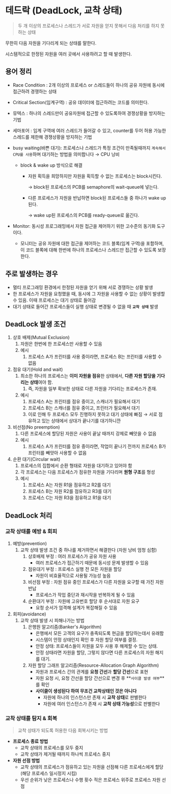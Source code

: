 # 데드락 (DeadLock, 교착 상태)

> 두 개 이상의 프로세스나 스레드가 서로 자원을 얻지 못해서 다음 처리를 하지 못하는 상태

무한히 다음 자원을 기다리게 되는 상태를 말한다.

시스템적으로 한정된 자원을 여러 곳에서 사용하려고 할 때 발생한다.
> 

## 용어 정리

- Race Condition : 2개 이상의 프로세스 or 스레드들이 하나의 공유 자원에 동시에 접근하려 경쟁하는 상태
- Critical Section(임계구역) : 공유 데이터에 접근하려는 코드를 의미한다.
- 뮤텍스 : 하나의 스레드만이 공유자원에 접근할 수 있도록하여 경쟁상황을 방지하는 기법
- 세마포어 : 임계 구역에 여러 스레드가 들어갈 수 있고, counter를 두어 허용 가능한 스레드를 제한해 경쟁상황을 방지하는 기법
- busy waiting(바쁜 대기): 프로세스나 스레드가 특정 조건이 만족될때까지 `계속해서 CPU를 사용`하며 대기하는 방법을 의미합니다 → CPU 낭비
    - block & wake up 방식으로 해결
        - 자원 획득을 희망하지만 자원을 획득할 수 없는 프로세스는 block시킨다.
            
            → block된 프로세스의 PCB를 semaphore의 wait-queue에 넣는다.
            
        - 다른 프로세스가 자원을 반납하면 block된 프로세스들 중 하나가 wake up 된다.
            
            → wake up된 프로세스의 PCB를 ready-queue로 옮긴다.
            
- Monitor: 동시성 프로그래밍에서 자원 접근을 제어하기 위한 고수준의 동기화 도구이다.
    - 모니터는 공유 자원에 대한 접근을 제어하는 코드 블록(임계 구역)을 포함하며, 이 코드 블록에 대해 한번에 하나의 프로세스나 스레드만 접근할 수 있도록 보장한다.

## 주로 발생하는 경우

- 멀티 프로그래밍 환경에서 한정된 자원을 얻기 위해 서로 경쟁하는 상황 발생
- 한 프로세스가 자원을 요청했을 때, 동시에 그 자원을 사용할 수 없는 상황이 발생할 수 있음. 이때 프로세스는 대기 상태로 들어감
- 대기 상태로 들어간 프로세스들이 실행 상태로 변경될 수 없을 때 **`교착 상태`** 발생

## DeadLock 발생 조건

1. 상호 배제(Mutual Exclusion)
    1. 자원은 한번에 한 프로세스만 사용할 수 있음
    2. 예시
        1. 프로세스 A가 프린터를 사용 중이라면, 프로세스 B는 프린터를 사용할 수 없음
2. 점유 대기(Hold and wait)
    1. 최소한 하나의 프로세스는 **이미 자원을 점유**한 상태에서, **다른 자원 할당을 기다리는 상태**여야 함.
        1. 즉, 자원을 일부 확보한 상태로 다른 자원을 기다리는 프로세스가 존재.
    2. 예시
        1. 프로세스 A는 프린터를 점유 중이고, 스캐너가 필요해서 대기
        2. 프로세스 B는 스캐너를 점유 중이고, 프린터가 필요해서 대기
        3. 이로 인해 두 프로세스 모두 진행하지 못하고 대기 상태에 빠짐 → 서로 점유하고 있는 상태에서 상대가 끝나기를 대기하니깐
3. 비선점(No preemption)
    1. 다른 프로세스에 할당된 자원은 사용이 끝날 때까지 강제로 빼앗을 수 없음
    2. 예시
        1. 프로세스 A가 프린터를 점유 중이라면, 작업이 끝나기 전까지 프로세스 B가 프린터를 빼앗아 사용할 수 없음
4. 순환 대기(Circular wait)
    1. 프로세스의 집합에서 순환 형태로 자원을 대기하고 있어야 함
    2. 각 프로세스는 다음 프로세스가 점유한 자원을 기다리며 **원형 구조**를 형성
    3. 예시
        1. 프로세스 A는 자원 R1을 점유하고 R2를 대기
        2. 프로세스 B는 자원 R2를 점유하고 R3를 대기
        3. 프로세스 C는 자원 R3을 점유하고 R1을 대기

## DeadLock 처리

### **교착 상태를 예방 & 회피**

1. 예방(prevention)
    1. 교착 상태 발생 조건 중 하나를 제거하면서 해결한다 (자원 낭비 엄청 심함)
        1. 상호배제 부정 : 여러 프로세스가 공유 자원 사용
            - 여러 프로세스가 접근하기 때문에 동시성 문제 발생할 수 있음
        2. 점유대기 부정 : 프로세스 실행 전 모든 자원을 할당
            - 자원이 비효율적으로 사용될 가능성 높음
        3. 비선점 부정 : 자원 점유 중인 프로세스가 다른 자원을 요구할 때 가진 자원 반납
            - 프로세스가 작업 중단과 재시작을 반복하게 될 수 있음
        4. 순환대기 부정 : 자원에 고유번호 할당 후 순서대로 자원 요구
            - 요청 순서가 엄격해 설계가 복잡해질 수 있음
2. 회피(avoidance)
    1. 교착 상태 발생 시 피해나가는 방법
        1. 은행원 알고리즘(Banker's Algorithm)
            - 은행에서 모든 고객의 요구가 충족되도록 현금을 할당하는데서 유래함
            - 시스템이 안정 상태인지 확인 후 자원 할당 여부를 결정.
            - 안정 상태: 프로세스들이 자원을 모두 사용 후 해제할 수 있는 상태.
            - 안정 상태라면 자원을 할당, 그렇지 않다면 다른 프로세스의 자원 해지를 대기.
        2. 자원 할당 그래프 알고리즘(Resource-Allocation Graph Algorithm)
            - 자원과 프로세스 간의 관계를 **요청 간선**과 **할당 간선**으로 표현
            - 자원 요청 시, 요청 간선을 할당 간선으로 변경 후 **`사이클 발생 여부`**를 확인
            - **사이클이 생성된다 하여 무조건 교착상태인 것은 아니다**
                - 자원에 하나의 인스턴스만 존재 시 **교착 상태**로 판별한다
                - 자원에 여러 인스턴스가 존재 시 **교착 상태 가능성**으로 판별한다

### **교착 상태를 탐지 & 회복**

> 교착 상태가 되도록 허용한 다음 회복시키는 방법
> 

- **프로세스 종료 방법**
    - 교착 상태의 프로세스를 모두 중지
    - 교착 상태가 제거될 때까지 하나씩 프로세스 중지
- **자원 선점 방법**
    - 교착 상태의 프로세스가 점유하고 있는 자원을 선점해 다른 프로세스에게 할당 (해당 프로세스 일시정지 시킴)
    - 우선 순위가 낮은 프로세스나 수행 횟수 적은 프로세스 위주로 프로세스 자원 선점